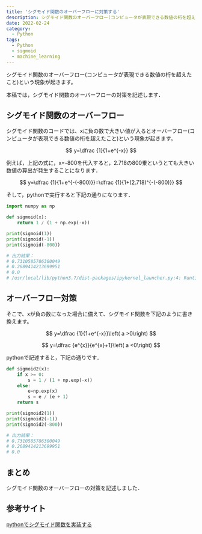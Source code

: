 ```yaml
---
title: 'シグモイド関数のオーバーフローに対策する'
description: シグモイド関数のオーバーフロー(コンピュータが表現できる数値の桁を超えたこと)という現象が起きます。本稿では，シグモイド関数のオーバーフローの対策を記述します．
date: 2022-02-24
category: 
  - Python
tags:
  - Python
  - sigmoid
  - machine_learning
---
```


<!-- https://www.hamlet-engineer.com -->
シグモイド関数のオーバーフロー(コンピュータが表現できる数値の桁を超えたこと)という現象が起きます。

本稿では，シグモイド関数のオーバーフローの対策を記述します．

<!-- more -->

<ClientOnly>
  <CallInArticleAdsense />
</ClientOnly>






## シグモイド関数のオーバーフロー
シグモイド関数のコードでは、xに負の数で大きい値が入るとオーバーフロー(コンピュータが表現できる数値の桁を超えたこと)という現象が起きます。


$$
 y=\dfrac {1}{1+e^{-x}}
$$

例えば，上記の式に，x=-800を代入すると，2.718の800乗というとても大きい数値の算出が発生することになります．

$$
 y=\dfrac {1}{1+e^{-(-800)}}=\dfrac {1}{1+(2.718)^{-(-800)}}
$$

そして，pythonで実行すると下記の通りになります．

```python
import numpy as np

def sigmoid(x):
    return 1 / (1 + np.exp(-x))

print(sigmoid(1))
print(sigmoid(-1))
print(sigmoid(-800))

# 出力結果：
# 0.7310585786300049
# 0.2689414213699951
# 0.0
# /usr/local/lib/python3.7/dist-packages/ipykernel_launcher.py:4: RuntimeWarning: overflow encountered in exp
```

## オーバーフロー対策
そこで、xが負の数になった場合に備えて、シグモイド関数を下記のように書き換えます。

$$
 y=\dfrac {1}{1+e^{-x}}\left( a >0\right)
$$

$$
 y=\dfrac {e^{x}}{e^{x}+1}\left( a <0\right)
$$

pythonで記述すると，下記の通りです．

```python
def sigmoid2(x):
    if x >= 0:
        s = 1 / (1 + np.exp(-x))
    else:
        e=np.exp(x)
        s = e / (e + 1)
    return s

print(sigmoid2(1))
print(sigmoid2(-1))
print(sigmoid2(-800))

# 出力結果：
# 0.7310585786300049
# 0.2689414213699951
# 0.0
```

## まとめ
シグモイド関数のオーバーフローの対策を記述しました．

## 参考サイト
[pythonでシグモイド関数を実装する](https://ryamashina.com/itml/20210730/)





<ClientOnly>
  <CallInArticleAdsense />
</ClientOnly>

